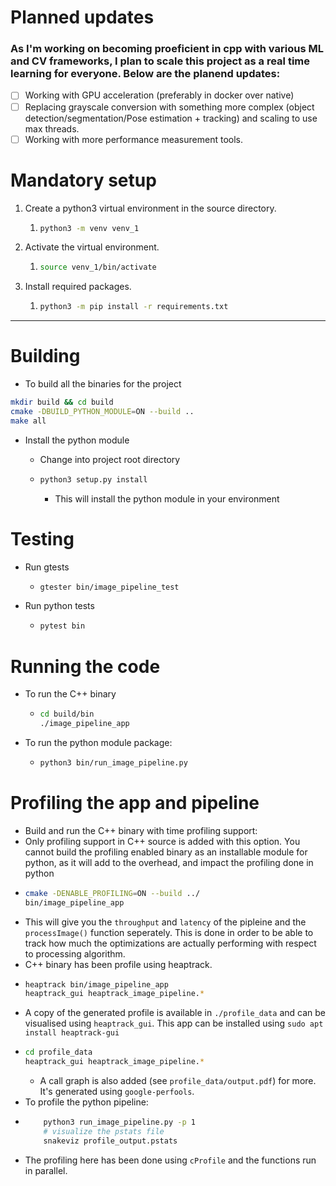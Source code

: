 # Planned updates

### As I'm working on becoming proeficient in cpp with various ML and CV frameworks, I plan to scale this project as a real time learning for everyone. Below are the planend updates:

- [ ] Working with GPU acceleration (preferably in docker over native)
- [ ] Replacing grayscale conversion with something more complex (object detection/segmentation/Pose estimation + tracking) and scaling to use max threads.
- [ ] Working with more performance measurement tools.

# Mandatory setup

1. Create a python3 virtual environment in the source directory.
   1. ```bash
      python3 -m venv venv_1
      ```
2. Activate the virtual environment.
   1. ```bash
      source venv_1/bin/activate
      ```
3. Install required packages.
   1. ```bash
      python3 -m pip install -r requirements.txt
      ```

---

# Building

- To build all the binaries for the project

```bash
mkdir build && cd build
cmake -DBUILD_PYTHON_MODULE=ON --build ..
make all
```

- Install the python module
  - Change into project root directory
  - ```bash
    python3 setup.py install
    ```

    - This will install the python module in your environment

# Testing

- Run gtests

  - ```bash
    gtester bin/image_pipeline_test
    ```
- Run python tests

  - ```bash
    pytest bin
    ```

# Running the code

- To run the C++ binary

  - ```bash
    cd build/bin
    ./image_pipeline_app
    ```
- To run the python module package:

  - ```bash
    python3 bin/run_image_pipeline.py
    ```

# Profiling the app and pipeline

- Build and run the C++ binary with time profiling support:
- Only profiling support in C++ source is added with this option. You cannot build the profiling enabled binary as an installable module for python, as it will add to the overhead, and impact the profiling done in python
- ```bash
  cmake -DENABLE_PROFILING=ON --build ../
  bin/image_pipeline_app
  ```
- This will give you the `throughput` and `latency` of the pipleine and the `processImage()` function seperately. This is done in order to be able to track how much the optimizations are actually performing with respect to processing algorithm.
- C++ binary has been profile using heaptrack.
- ```bash
  heaptrack bin/image_pipeline_app
  heaptrack_gui heaptrack_image_pipeline.*
  ```
- A copy of the generated profile is available in `./profile_data` and can be visualised using `heaptrack_gui`. This app can be  installed using `sudo apt install heaptrack-gui`
- ```bash
  cd profile_data
  heaptrack_gui heaptrack_image_pipeline.*
  ```
  - A call graph is also added (see `profile_data/output.pdf`) for more. It's generated using `google-perfools`.
- To profile the python pipeline:
- ```bash
      python3 run_image_pipeline.py -p 1
      # visualize the pstats file
      snakeviz profile_output.pstats
  ```
- The profiling here has been done using `cProfile` and the functions run in parallel.
